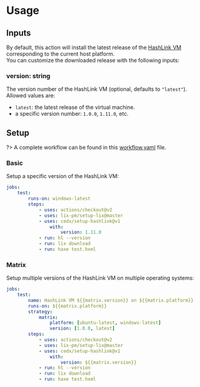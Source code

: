 # Usage

## Inputs
By default, this action will install the latest release of the [HashLink VM](https://hashlink.haxe.org) corresponding to the current host platform.  
You can customize the downloaded release with the following inputs:

### **version**: string
The version number of the HashLink VM (optional, defaults to `"latest"`).  
Allowed values are:
- `latest`: the latest release of the virtual machine.
- a specific version number: `1.0.0`, `1.11.0`, etc.

## Setup
?> A complete workflow can be found in this [workflow.yaml](https://github.com/cedx/setup-hashlink/blob/main/example/workflow.yaml) file.

### Basic
Setup a specific version of the HashLink VM:

```yaml
jobs:
	test:
		runs-on: windows-latest
		steps:
			- uses: actions/checkout@v2
			- uses: lix-pm/setup-lix@master
			- uses: cedx/setup-hashlink@v1
				with:
					version: 1.11.0
			- run: hl --version
			- run: lix download
			- run: haxe test.hxml
```

### Matrix
Setup multiple versions of the HashLink VM on multiple operating systems:

```yaml
jobs:
	test:
		name: HashLink VM ${{matrix.version}} on ${{matrix.platform}}
		runs-on: ${{matrix.platform}}
		strategy:
			matrix:
				platform: [ubuntu-latest, windows-latest]
				version: [1.0.0, latest]
		steps:
			- uses: actions/checkout@v2
			- uses: lix-pm/setup-lix@master
			- uses: cedx/setup-hashlink@v1
				with:
					version: ${{matrix.version}}
			- run: hl --version
			- run: lix download
			- run: haxe test.hxml
```
